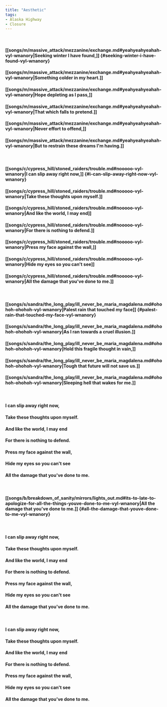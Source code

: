 ```yaml
---
title: "Aesthetic"
tags:
- Alaska Highway
- Closure
---
```

&nbsp;
#### [[songs/m/massive_attack/mezzanine/exchange.md#yeahyeahyeahah-vyl-wnanory|Seeking winter I have found,]] {#seeking-winter-i-have-found-vyl-wnanory}
#### [[songs/m/massive_attack/mezzanine/exchange.md#yeahyeahyeahah-vyl-wnanory|Something colder in my heart.]]
#### [[songs/m/massive_attack/mezzanine/exchange.md#yeahyeahyeahah-vyl-wnanory|Hope depleting as I pass,]]
#### [[songs/m/massive_attack/mezzanine/exchange.md#yeahyeahyeahah-vyl-wnanory|That which falls to pretend.]]
#### [[songs/m/massive_attack/mezzanine/exchange.md#yeahyeahyeahah-vyl-wnanory|Never effort to offend,]]
#### [[songs/m/massive_attack/mezzanine/exchange.md#yeahyeahyeahah-vyl-wnanory|But to restrain these dreams I'm having.]]
&nbsp;
#### [[songs/c/cypress_hill/stoned_raiders/trouble.md#nooooo-vyl-wnanory|I can slip away right now,]] {#i-can-slip-away-right-now-vyl-wnanory}
#### [[songs/c/cypress_hill/stoned_raiders/trouble.md#nooooo-vyl-wnanory|Take these thoughts upon myself.]]
#### [[songs/c/cypress_hill/stoned_raiders/trouble.md#nooooo-vyl-wnanory|And like the world, I may end]]
#### [[songs/c/cypress_hill/stoned_raiders/trouble.md#nooooo-vyl-wnanory|For there is nothing to defend.]]
#### [[songs/c/cypress_hill/stoned_raiders/trouble.md#nooooo-vyl-wnanory|Press my face against the wall,]]
#### [[songs/c/cypress_hill/stoned_raiders/trouble.md#nooooo-vyl-wnanory|Hide my eyes so you can't see]]
#### [[songs/c/cypress_hill/stoned_raiders/trouble.md#nooooo-vyl-wnanory|All the damage that you've done to me.]]
&nbsp;
#### [[songs/s/sandra/the_long_play/ill_never_be_maria_magdalena.md#ohohoh-ohohoh-vyl-wnanory|Palest rain that touched my face]] {#palest-rain-that-touched-my-face-vyl-wnanory}
#### [[songs/s/sandra/the_long_play/ill_never_be_maria_magdalena.md#ohohoh-ohohoh-vyl-wnanory|As I ran towards a cruel illusion.]]
#### [[songs/s/sandra/the_long_play/ill_never_be_maria_magdalena.md#ohohoh-ohohoh-vyl-wnanory|Hold this fragile thought in vain,]]
#### [[songs/s/sandra/the_long_play/ill_never_be_maria_magdalena.md#ohohoh-ohohoh-vyl-wnanory|Tough that future will not save us.]]
#### [[songs/s/sandra/the_long_play/ill_never_be_maria_magdalena.md#ohohoh-ohohoh-vyl-wnanory|Sleeping hell that wakes for me.]]
&nbsp;
#### I can slip away right now,
#### Take these thoughts upon myself.
#### And like the world, I may end
#### For there is nothing to defend.
#### Press my face against the wall,
#### Hide my eyes so you can't see
#### All the damage that you've done to me.
&nbsp;
#### [[songs/b/breakdown_of_sanity/mirrors/lights_out.md#its-to-late-to-apologize-for-all-the-things-youve-done-to-me-vyl-wnanory|All the damage that you've done to me.]] {#all-the-damage-that-youve-done-to-me-vyl-wnanory}
&nbsp;
#### I can slip away right now,
#### Take these thoughts upon myself.
#### And like the world, I may end
#### For there is nothing to defend.
#### Press my face against the wall,
#### Hide my eyes so you can't see
#### All the damage that you've done to me.
&nbsp;
#### I can slip away right now,
#### Take these thoughts upon myself.
#### And like the world, I may end
#### For there is nothing to defend.
#### Press my face against the wall,
#### Hide my eyes so you can't see
#### All the damage that you've done to me.

